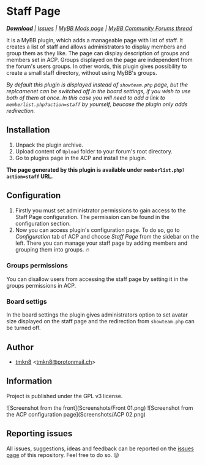 # Staff Page

***[Download](http://github.com/tmkn8/staff-page/releases/latest)*** *| [Issues](http://github.com/tmkn8/staff-page/issues) | [MyBB Mods page](http://community.mybb.com/mods.php?action=view&pid=395)  | [MyBB Community Forums thread](http://community.mybb.com/thread-167125.html)*

It is a MyBB plugin, which adds a manageable page with list of staff. It creates a list of staff and allows administrators to display members and group them as they like. The page can display description of groups and members set in ACP. Groups displayed on the page are independent from the forum's users groups. In other words, this plugin gives possibility to create a small staff directory, without using MyBB's groups.

*By default this plugin is displayed instead of `showteam.php` page, but the replcamenet can be switched off in the board settings, if you wish to use both of them at once. In this case you will need to add a link to `memberlist.php?action=staff` by yourself, beucase the plugin only adds redirection.*

## Installation
1. Unpack the plugin archive.
2. Upload content of `Upload` folder to your forum's root directory.
3. Go to plugins page in the ACP and install the plugin.

**The page generated by this plugin is available under `memberlist.php?action=staff` URL.**

## Configuration
1. Firstly you must set administrator permissions to gain access to the Staff Page configuration. The permission can be found in the configuration section.
2. Now you can access plugin's configuration page. To do so, go to *Configuration* tab of ACP and choose *Staff Page* from the sidebar on the left. There you can manage your staff page by adding members and grouping them into groups. :fire:

### Groups permissions
You can disallow users from accessing the staff page by setting it in the groups permissions in ACP.

### Board settigs
In the board settings the plugin gives administrators option to set avatar size displayed on the staff page and the redirection from `showteam.php` can be turned off.

## Author
* [tmkn8](http://github.com/tmkn8) <<tmkn8@protonmail.ch>>

## Information
Project is published under the GPL v3 license.

![Screenshot from the front](Screenshots/Front 01.png)
![Screenshot from the ACP configuration page](Screenshots/ACP 02.png)

## Reporting issues
All issues, suggestions, ideas and feedback can be reported on the [issues page](https://github.com/tmkn8/staff-page/issues) of this repository. Feel free to do so. :stuck_out_tongue_winking_eye:
